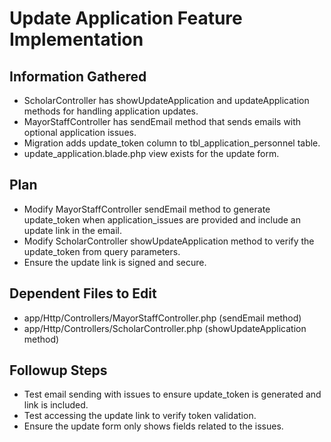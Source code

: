 # Update Application Feature Implementation

## Information Gathered
- ScholarController has showUpdateApplication and updateApplication methods for handling application updates.
- MayorStaffController has sendEmail method that sends emails with optional application issues.
- Migration adds update_token column to tbl_application_personnel table.
- update_application.blade.php view exists for the update form.

## Plan
- Modify MayorStaffController sendEmail method to generate update_token when application_issues are provided and include an update link in the email.
- Modify ScholarController showUpdateApplication method to verify the update_token from query parameters.
- Ensure the update link is signed and secure.

## Dependent Files to Edit
- app/Http/Controllers/MayorStaffController.php (sendEmail method)
- app/Http/Controllers/ScholarController.php (showUpdateApplication method)

## Followup Steps
- Test email sending with issues to ensure update_token is generated and link is included.
- Test accessing the update link to verify token validation.
- Ensure the update form only shows fields related to the issues.
